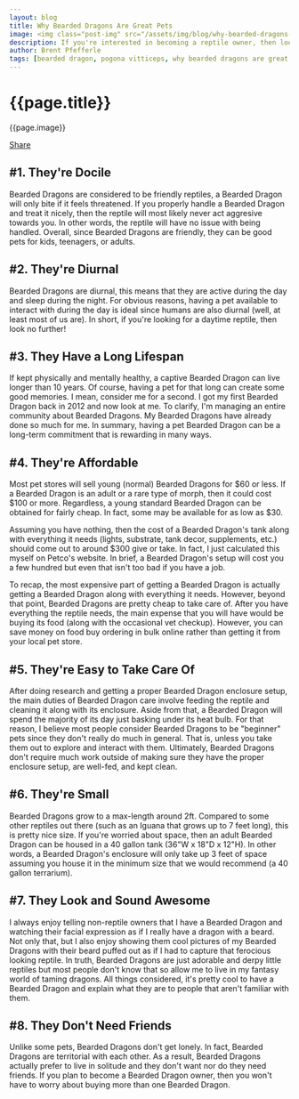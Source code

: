 ```yaml
---
layout: blog
title: Why Bearded Dragons Are Great Pets
image: <img class="post-img" src="/assets/img/blog/why-bearded-dragons-are-great-pets.jpg" alt="Picture of a Bearded Dragon.">
description: If you're interested in becoming a reptile owner, then look no futher than the Bearded Dragon. Here are several reasons why Bearded Dragons make great pets.
author: Brent Pfefferle
tags: [bearded dragon, pogona vitticeps, why bearded dragons are great pets]
---
```


<!--Show More-->

# {{page.title}}
{{page.image}}

<div class="fb-share-button" data-href="http://www.beardeddragonowners.com/2020/04/09/why-bearded-dragons-are-great-pets.html" data-layout="button_count" data-size="large"><a target="_blank" href="https://www.facebook.com/sharer/sharer.php?u=http%3A%2F%2Fwww.beardeddragonowners.com%2F2020%2F04%2F09%2Fwhy-bearded-dragons-are-great-pets.html&amp;src=sdkpreparse" class="fb-xfbml-parse-ignore">Share</a></div>

## #1. They're Docile

Bearded Dragons are considered to be friendly reptiles, a Bearded 
Dragon will only bite if it feels threatened. If you properly 
handle a Bearded Dragon and treat it nicely, then the reptile 
will most likely never act aggresive towards you. In other words, 
the reptile will have no issue with being handled. Overall, since 
Bearded Dragons are friendly, they can be good pets for kids, 
teenagers, or adults.

## #2. They're Diurnal

Bearded Dragons are diurnal, this means that they are active 
during the day and sleep during the night. For obvious reasons, 
having a pet available to interact with during the day is ideal 
since humans are also diurnal (well, at least most of us are). In 
short, if you're looking for a daytime reptile, then look no further!

## #3. They Have a Long Lifespan

If kept physically and mentally healthy, a captive Bearded Dragon can 
live longer than 10 years. Of course, having a pet for that long can 
create some good memories. I mean, consider me for a second. I got my 
first Bearded Dragon back in 2012 and now look at me. To clarify, I'm 
managing an entire community about Bearded Dragons. My Bearded Dragons 
have already done so much for me. In summary, having a pet Bearded 
Dragon can be a long-term commitment that is rewarding in many ways.

## #4. They're Affordable

Most pet stores will sell young (normal) Bearded Dragons for $60 or less. If a 
Bearded Dragon is an adult or a rare type of morph, then it could cost 
$100 or more. Regardless, a young standard Bearded Dragon can be obtained 
for fairly cheap. In fact, some may be available for as low as $30.

Assuming you have nothing, then the cost of a Bearded Dragon's tank along with 
everything it needs (lights, substrate, tank decor, supplements, etc.) should 
come out to around $300 give or take. In fact, I just calculated this myself on 
Petco's website. In brief, a Bearded Dragon's setup will cost you a few hundred 
but even that isn't too bad if you have a job.

To recap, the most expensive part of getting a Bearded Dragon is actually getting 
a Bearded Dragon along with everything it needs. However, beyond that 
point, Bearded Dragons are pretty cheap to take care of. After you 
have everything the reptile needs, the main expense that you will have 
would be buying its food (along with the occasional vet checkup). However, you 
can save money on food buy ordering in bulk online rather than getting it from your 
local pet store.

## #5. They're Easy to Take Care Of

After doing research and getting a proper Bearded Dragon enclosure setup, 
the main duties of Bearded Dragon care involve feeding the reptile and cleaning 
it along with its enclosure. Aside from that, a Bearded Dragon will spend the 
majority of its day just basking under its heat bulb. For that reason, I believe 
most people consider Bearded Dragons to be "beginner" pets since they don't really 
do much in general. That is, unless you take them out to explore and interact with 
them. Ultimately, Bearded Dragons don't require much work outside of making sure they 
have the proper enclosure setup, are well-fed, and kept clean.

## #6. They're Small

Bearded Dragons grow to a max-length around 2ft. Compared to some other reptiles 
out there (such as an Iguana that grows up to 7 feet long), this is pretty nice size. 
If you're worried about space, then an adult Bearded Dragon can be housed in a 40 gallon 
tank (36"W x 18"D x 12"H). In other words, a Bearded Dragon's enclosure will only take up
3 feet of space assuming you house it in the minimum size that we would recommend (a 40 gallon 
terrarium).

## #7. They Look and Sound Awesome

I always enjoy telling non-reptile owners that I have a Bearded Dragon and watching their facial expression 
as if I really have a dragon with a beard. Not only that, but I also enjoy showing them cool pictures of 
my Bearded Dragons with their beard puffed out as if I had to capture that ferocious looking reptile. In truth, 
Bearded Dragons are just adorable and derpy little reptiles but most people don't know that so allow me to live 
in my fantasy world of taming dragons. All things considered, it's pretty cool to have a Bearded Dragon and 
explain what they are to people that aren't familiar with them.

## #8. They Don't Need Friends

Unlike some pets, Bearded Dragons don't get lonely. In fact, Bearded Dragons are territorial with 
each other. As a result, Bearded Dragons actually prefer to live in solitude and they don't want 
nor do they need friends. If you plan to become a Bearded Dragon owner, then you won't have to worry 
about buying more than one Bearded Dragon.